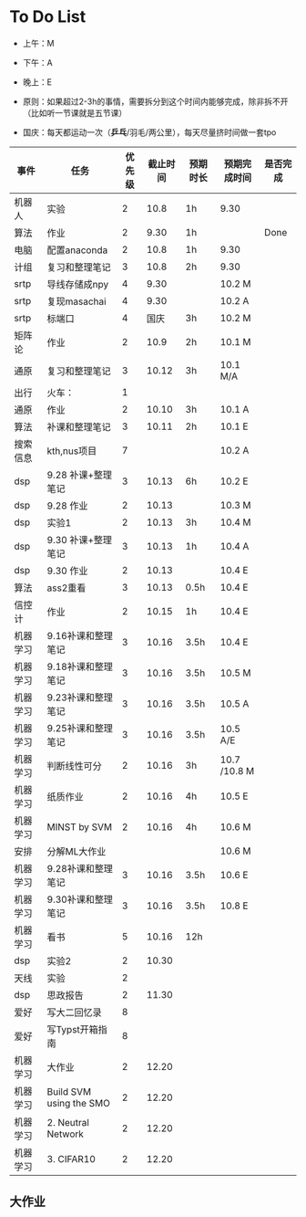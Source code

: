 # To Do List

- 上午：M
- 下午：A
- 晚上：E

- 原则：如果超过2-3h的事情，需要拆分到这个时间内能够完成，除非拆不开（比如听一节课就是五节课）
- 国庆：每天都运动一次（**乒乓**/羽毛/两公里），每天尽量挤时间做一套tpo

| 事件   | 任务                      | 优先级 | 截止时间  | 预期时长 | 预期完成时间       | 是否完成 |
| ---- | ----------------------- | --- | ----- | ---- | ------------ | ---- |
| 机器人  | 实验                      | 2   | 10.8  | 1h   | 9.30         |      |
| 算法   | 作业                      | 2   | 9.30  | 1h   |              | Done |
| 电脑   | 配置anaconda              | 2   | 10.8  | 1h   | 9.30         |      |
| 计组   | 复习和整理笔记                 | 3   | 10.8  | 2h   | 9.30         |      |
| srtp | 导线存储成npy                | 4   | 9.30  |      | 10.2 M       |      |
| srtp | 复现masachai              | 4   | 9.30  |      | 10.2 A       |      |
| srtp | 标端口                     | 4   | 国庆    | 3h   | 10.2 M       |      |
| 矩阵论  | 作业                      | 2   | 10.9  | 2h   | 10.1 M       |      |
| 通原   | 复习和整理笔记                 | 3   | 10.12 | 3h   | 10.1 M/A     |      |
| 出行   | 火车：                     | 1   |       |      |              |      |
| 通原   | 作业                      | 2   | 10.10 | 3h   | 10.1 A       |      |
| 算法   | 补课和整理笔记                 | 3   | 10.11 | 2h   | 10.1 E       |      |
| 搜索信息 | kth,nus项目               | 7   |       |      | 10.2 A       |      |
| dsp  | 9.28 补课+整理笔记            | 3   | 10.13 | 6h   | 10.2 E       |      |
| dsp  | 9.28 作业                 | 2   | 10.13 |      | 10.3 M       |      |
| dsp  | 实验1                     | 2   | 10.13 | 3h   | 10.4 M       |      |
| dsp  | 9.30 补课+整理笔记            | 3   | 10.13 | 1h   | 10.4 A       |      |
| dsp  | 9.30 作业                 | 2   | 10.13 |      | 10.4 E       |      |
| 算法   | ass2重看                  | 3   | 10.13 | 0.5h | 10.4 E       |      |
| 信控计  | 作业                      | 2   | 10.15 | 1h   | 10.4 E       |      |
| 机器学习 | 9.16补课和整理笔记             | 3   | 10.16 | 3.5h | 10.4 E       |      |
| 机器学习 | 9.18补课和整理笔记             | 3   | 10.16 | 3.5h | 10.5 M       |      |
| 机器学习 | 9.23补课和整理笔记             | 3   | 10.16 | 3.5h | 10.5 A       |      |
| 机器学习 | 9.25补课和整理笔记             | 3   | 10.16 | 3.5h | 10.5 A/E     |      |
| 机器学习 | 判断线性可分                  | 2   | 10.16 | 3h   | 10.7 /10.8 M |      |
| 机器学习 | 纸质作业                    | 2   | 10.16 | 4h   | 10.5 E       |      |
| 机器学习 | MINST by SVM            | 2   | 10.16 | 4h   | 10.6 M       |      |
| 安排   | 分解ML大作业                 |     |       |      | 10.6 M       |      |
| 机器学习 | 9.28补课和整理笔记             | 3   | 10.16 | 3.5h | 10.6 E       |      |
| 机器学习 | 9.30补课和整理笔记             | 3   | 10.16 | 3.5h | 10.8 E       |      |
| 机器学习 | 看书                      | 5   | 10.16 | 12h  |              |      |
| dsp  | 实验2                     | 2   | 10.30 |      |              |      |
| 天线   | 实验                      | 2   |       |      |              |      |
| dsp  | 思政报告                    | 2   | 11.30 |      |              |      |
| 爱好   | 写大二回忆录                  | 8   |       |      |              |      |
| 爱好   | 写Typst开箱指南              | 8   |       |      |              |      |
| 机器学习 | 大作业                     | 2   | 12.20 |      |              |      |
| 机器学习 | Build SVM using the SMO | 2   | 12.20 |      |              |      |
| 机器学习 | 2. Neutral Network      | 2   | 12.20 |      |              |      |
| 机器学习 | 3. CIFAR10              | 2   | 12.20 |      |              |      |
## 大作业




